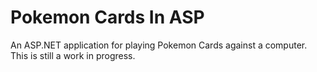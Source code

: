# Pokemon Cards In ASP
An ASP.NET application for playing Pokemon Cards against a computer. This is still a work in progress.
